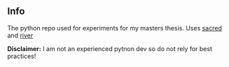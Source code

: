 ## Info ##

The python repo used for experiments for my masters thesis. 
Uses [sacred](https://github.com/IDSIA/sacred) and [river](https://github.com/online-ml/river)

**Disclaimer:** I am not an experienced pytnon dev so do not rely for best practices!

